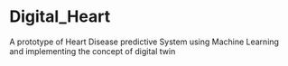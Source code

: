 # Digital_Heart
A prototype of Heart Disease predictive System using Machine Learning and implementing the concept of digital twin
